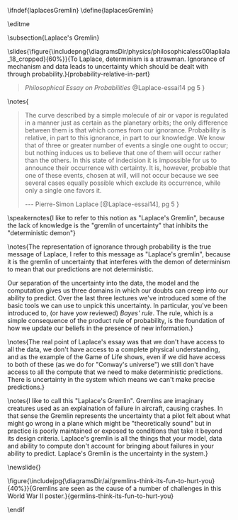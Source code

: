 \ifndef{laplacesGremlin}
\define{laplacesGremlin}

\editme


\subsection{Laplace's Gremlin}

\slides{\figure{\includepng{\diagramsDir/physics/philosophicaless00lapliala_18_cropped}{60%}}{To Laplace, determinism is a strawman. Ignorance of mechanism and data leads to uncertainty which should be dealt with through probability.}{probability-relative-in-part}
>
> *Philosophical Essay on Probabilities* @Laplace-essai14 pg 5
}

\notes{
> The curve described by a simple molecule of air or vapor is regulated
> in a manner just as certain as the planetary orbits; the only
> difference between them is that which comes from our ignorance. 
> Probability is relative, in part to this ignorance, in part to our
> knowledge. We know that of three or greater number of events a single
> one ought to occur; but nothing induces us to believe that one of them
> will occur rather than the others. In this state of indecision it is
> impossible for us to announce their occurrence with certainty. It is,
> however, probable that one of these events, chosen at will, will not
> occur because we see several cases equally possible which exclude its
> occurrence, while only a single one favors it.
>
> --- Pierre-Simon Laplace [@Laplace-essai14], pg 5
}

\speakernotes{I like to refer to this notion as "Laplace's Gremlin", because the lack of knowledge is the "gremlin of uncertainty" that inhibits the "deterministic demon"}

\notes{The representation of ignorance through probability is the true message of Laplace, I refer to this message as "Laplace's gremlin", because it is the gremlin of uncertainty that interferes with the demon of determinism to mean that our predictions are not deterministic. 

Our separation of the uncertainty into the data, the model and the computation gives us three domains in which our doubts can creep into our ability to predict. Over the last three lectures we've introduced some of the basic tools we can use to unpick this uncertainty. In particular, you've been introduced to, (or have yow reviewed) *Bayes' rule*. The rule, which is a simple consequence of the product rule of probability, is the foundation of how we update our beliefs in the presence of new information.}

\notes{The real point of Laplace's essay was that we don't have access to all the data, we don't have access to a complete physical understanding, and as the example of the Game of Life shows, even if we did have access to both of these (as we do for "Conway's universe") we still don't have access to all the compute that we need to make deterministic predictions. There is uncertainty in the system which means we can't make precise predictions.}


\notes{I like to call this "Laplace's Gremlin". Gremlins are imaginary creatures used as an explaination of failure in aircraft, causing crashes. In that sense the Gremlin represents the uncertainty that a pilot felt about what might go wrong in a plane which might be "theoretically sound" but in practice is poorly maintained or exposed to conditions that take it beyond its design criteria. Laplace's gremlin is all the things that your model, data and ability to compute don't account for bringing about failures in your ability to predict. Laplace's Gremlin is the uncertainty in the system.}

\newslide{}

\figure{\includejpg{\diagramsDir/ai/gremlins-think-its-fun-to-hurt-you}{40%}}{Gremlins are seen as the cause of a number of challenges in this World War II poster.}{germlins-think-its-fun-to-hurt-you}

\endif
